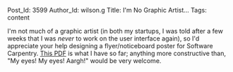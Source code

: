 Post_Id: 3599
Author_Id: wilson.g
Title: I'm No Graphic Artist...
Tags: content

<p>I'm not much of a graphic artist (in both my startups, I was told after a few weeks that I was <em>never</em> to work on the user interface again), so I'd appreciate your help designing a flyer/noticeboard poster for Software Carpentry. <a href="{{root_path}}/files/2010/09/online-2010-fall.pdf">This PDF</a> is what I have so far; anything more constructive than, "My eyes! My eyes! Aargh!" would be very welcome.</p>
